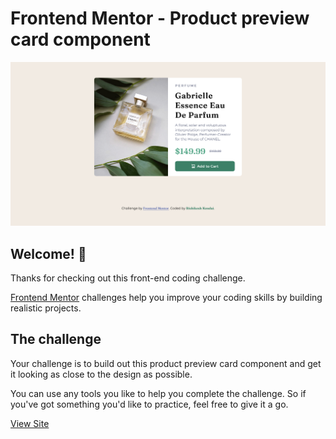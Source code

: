 # Frontend Mentor - Product preview card component

<img src='./design/my-design-desktop.png' alt='Design preview for the Product preview card component coding challenge'>

## Welcome! 👋

Thanks for checking out this front-end coding challenge.

[Frontend Mentor](https://www.frontendmentor.io) challenges help you improve your coding skills by building realistic projects.

## The challenge

Your challenge is to build out this product preview card component and get it looking as close to the design as possible.

You can use any tools you like to help you complete the challenge. So if you've got something you'd like to practice, feel free to give it a go.

[View Site](https://product-preview-card-ivory.vercel.app/)
